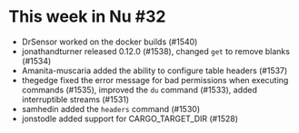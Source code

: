 # This week in Nu #32

- DrSensor worked on the docker builds (#1540)
- jonathandturner released 0.12.0 (#1538), changed `get` to remove blanks (#1534)
- Amanita-muscaria added the ability to configure table headers (#1537)
- thegedge fixed the error message for bad permissions when executing commands (#1535), improved the `du` command (#1533), added interruptible streams (#1531)
- samhedin added the `headers` command (#1530)
- jonstodle added support for CARGO_TARGET_DIR (#1528)